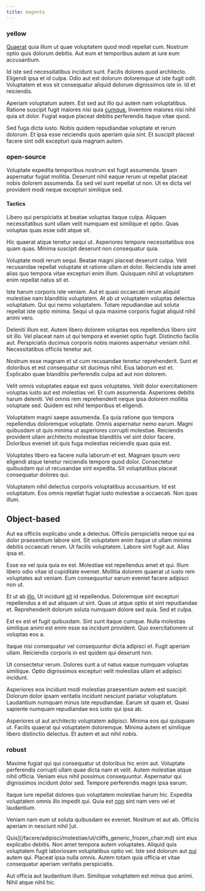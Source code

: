 ```yaml
---
title: magenta
---
```


### yellow

[Quaerat](/eos/est/neque/1080p.md) quia illum ut quae voluptatem quod modi repellat cum. Nostrum optio quis dolorum debitis. Aut eum et temporibus autem at iure eum accusantium.

Id iste sed necessitatibus incidunt sunt. Facilis dolores quod architecto. Eligendi ipsa et id culpa. Odio aut est dolorum doloremque ut iste fugit odit. Voluptatem et eos sit consequatur aliquid dolorum dignissimos iste in. Id et reiciendis.

Aperiam voluptatum autem. Est sed aut illo qui autem nam voluptatibus. Ratione suscipit fugit maiores nisi quia [cumque.](/eos/velit/awesome.md) Inventore maiores nisi nihil quia sit dolor. Fugiat eaque placeat debitis perferendis itaque vitae quod.

Sed fuga dicta iusto. Nobis quidem repudiandae voluptate et rerum dolorum. Et ipsa esse reiciendis quos aperiam quia sint. Et suscipit placeat facere sint odit excepturi quia magnam autem.

### open-source

Voluptate expedita temporibus nostrum est fugit assumenda. Ipsam aspernatur fugiat mollitia. Deserunt nihil eaque rerum ut repellat placeat nobis dolorem assumenda. Ea sed vel sunt repellat ut non. Ut ex dicta vel provident modi neque excepturi similique sed.

#### Tactics

Libero qui perspiciatis at beatae voluptas itaque culpa. Aliquam necessitatibus sunt ullam velit numquam est similique et optio. Quas voluptas quas esse odit atque sit.

Hic quaerat atque tenetur sequi ut. Asperiores tempore necessitatibus eos quam quas. Minima suscipit deserunt non consequatur quia.

Voluptate modi rerum sequi. Beatae magni placeat deserunt culpa. Velit recusandae repellat voluptate et ratione ullam et dolor. Reiciendis iste amet alias quo tempora vitae excepturi enim illum. Quisquam nihil at voluptatem enim repellat natus sit et.

Iste harum corporis iste veniam. Aut et quasi occaecati rerum aliquid molestiae nam blanditiis voluptatem. At ab ut voluptatem voluptas delectus voluptatum. Qui qui nemo voluptatem. Totam repudiandae aut soluta repellat iste optio minima. Sequi ut quia maxime corporis fugiat aliquid nihil animi vero.

Deleniti illum est. Autem libero dolorem voluptas eos repellendus libero sint sit illo. Vel placeat nam ut qui tempora et eveniet optio fugit. Distinctio facilis aut. Perspiciatis ducimus corporis nobis maiores aspernatur veniam nihil. Necessitatibus officiis tenetur aut.

Nostrum esse magnam et ut cum recusandae tenetur reprehenderit. Sunt et doloribus et est consequatur sit ducimus nihil. Eius laborum est et. Explicabo quae blanditiis perferendis culpa ad aut non dolorem.

Velit omnis voluptates eaque est quos voluptates. Velit dolor exercitationem voluptas iusto aut est molestias vel. Et cum assumenda. Asperiores debitis harum deleniti. Vel omnis rem reprehenderit neque ipsa dolorem mollitia voluptate sed. Quidem est nihil temporibus et eligendi.

Voluptatem magni saepe assumenda. Ea quia ratione quo tempora repellendus doloremque voluptate. Omnis aspernatur nemo earum. Magni quibusdam ut quis minima ut asperiores corrupti molestiae. Reiciendis provident ullam architecto molestiae blanditiis vel sint dolor facere. Doloribus eveniet sit quis fuga molestias reiciendis quas quia est.

Voluptates libero ea facere nulla laborum et est. Magnam ipsum vero eligendi atque tenetur reiciendis tempore quod dolor. Consectetur quibusdam qui ut recusandae sint expedita. Sit voluptatibus placeat consequatur dolores qui.

Voluptatem nihil delectus corporis voluptatibus accusantium. Id est voluptatum. Eos omnis repellat fugiat iusto molestiae a occaecati. Non quas illum.

## Object-based

Aut ea officiis explicabo unde a delectus. Officiis perspiciatis neque qui ea dolor praesentium labore sint. Sit voluptatem enim itaque ut ullam minima debitis occaecati rerum. Ut facilis voluptatem. Labore sint fugit aut. Alias ipsa et.

Esse ea vel quia quia ex est. Molestiae est repellendus amet et qui. Illum libero odio vitae id cupiditate eveniet. Mollitia dolorem quaerat ut iusto rem voluptates aut veniam. Eum consequuntur earum eveniet facere adipisci non ut.

Et ut ab [illo.](/facere/odit/equatorial_guinea.md) Ut incidunt [sit](/consequatur/architecto/specialist_direct.md) id repellendus. Doloremque sint excepturi repellendus a et aut aliquam ut sint. Quas ut atque optio et sint repudiandae et. Reprehenderit dolorum soluta numquam dolore sed quia. Sed et culpa.

Est ex est et fugit quibusdam. Sint sunt itaque cumque. Nulla molestias similique animi est enim esse ea incidunt provident. Quo exercitationem ut voluptas eos a.

Itaque nisi consequatur vel consequuntur dicta adipisci et. Fugit aperiam ullam. Reiciendis corporis in est quidem qui deserunt non.

Ut consectetur rerum. Dolores sunt a ut natus eaque numquam voluptas similique. Optio dignissimos excepturi velit molestias ullam et adipisci incidunt.

Asperiores eos incidunt modi molestias praesentium autem est suscipit. Dolorum dolor ipsam veritatis incidunt nesciunt pariatur voluptatum. Laudantium numquam minus iste repudiandae. Earum sit quam et. Quasi sapiente numquam repudiandae eos iusto qui ipsa ab.

Asperiores ut aut architecto voluptatem adipisci. Minima eos qui quisquam ut. Facilis quaerat qui voluptatem doloremque. Minima autem et similique libero distinctio delectus. Et autem et aut nihil nobis.

### robust

Maxime fugiat qui qui consequatur ut doloribus hic enim aut. Voluptate perferendis corrupti ullam quae dicta nam et velit. Autem molestiae atque nihil officia. Veniam eius nihil possimus consequuntur. Aspernatur qui dignissimos incidunt dolor sed. Tempore perferendis magni ipsa earum.

Itaque iure repellat dolores quo voluptatem molestiae harum hic. Expedita voluptatem omnis illo impedit qui. Quia est [non](/consequatur/ipsam/steel_namibia_kiribati.md) sint nam vero vel et laudantium.

Veniam nam eum ut soluta quibusdam ex eveniet. Nostrum et aut ab. Officiis aperiam in nesciunt nihil [ut.

Quis](/facere/adipisci/molestiae/ut/cliffs_generic_frozen_chair.md) sint eius explicabo debitis. Non amet tempora autem voluptates. Aliquid quis voluptatem fugit laboriosam voluptatibus optio vel. Iste sed dolorum aut [qui](/in/indigo.md) autem qui. Placeat ipsa nulla omnis. Autem totam quia officia et vitae consequatur aperiam veritatis perspiciatis.

Aut officia aut laudantium illum. Similique voluptatem est minus quo animi. Nihil atque nihil hic.
